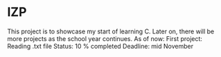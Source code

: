 # IZP
This project is to showcase my start of learning C. Later on, there will be more projects as the school year continues.
As of now:
First project: Reading .txt file
               Status: 10 % completed
               Deadline: mid November
